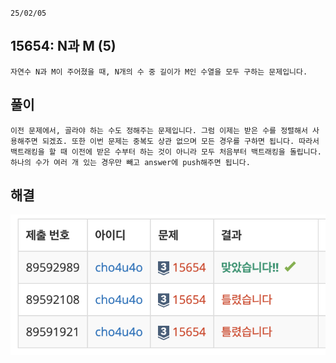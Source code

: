 `25/02/05`

## 15654: N과 M (5)

```Plain text
자연수 N과 M이 주어졌을 때, N개의 수 중 길이가 M인 수열을 모두 구하는 문제입니다.
```

## 풀이

```Plain text
이전 문제에서, 골라야 하는 수도 정해주는 문제입니다. 그럼 이제는 받은 수를 정렬해서 사용해주면 되겠죠. 또한 이번 문제는 중복도 상관 없으며 모든 경우를 구하면 됩니다. 따라서 백트래킹을 할 때 이전에 받은 수부터 하는 것이 아니라 모두 처음부터 백트래킹을 돌립니다. 하나의 수가 여러 개 있는 경우만 빼고 answer에 push해주면 됩니다.
```

## 해결

![alt text](image.png)
